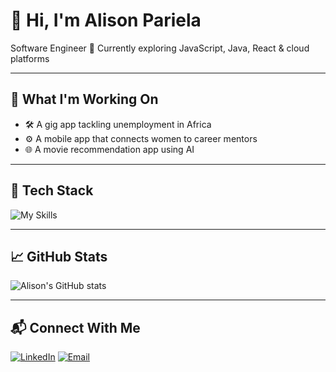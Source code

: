 # 👋 Hi, I'm Alison Pariela

Software Engineer 
🚀 Currently exploring JavaScript, Java, React & cloud platforms

---

## 🌱 What I'm Working On

- 🛠 A gig app tackling unemployment in Africa  
- ⚙️ A mobile app that connects women to career mentors 
- 🌐 A movie recommendation app using AI

---

## 🧰 Tech Stack

![My Skills](https://skillicons.dev/icons?i=java,js,react,gcp,git,mongodb)

---

## 📈 GitHub Stats

![Alison's GitHub stats](https://github-profile-trophy.vercel.app/?username=cosmicalison&theme=onedark)

---

## 📬 Connect With Me

[![LinkedIn](https://img.shields.io/badge/-LinkedIn-blue?logo=linkedin&style=flat-square)](https://www.linkedin.com/in/alison-pariela-559538223/)
[![Email](https://img.shields.io/badge/-Email-red?logo=gmail&style=flat-square)](mailto:parielaalison@gmail.com)

